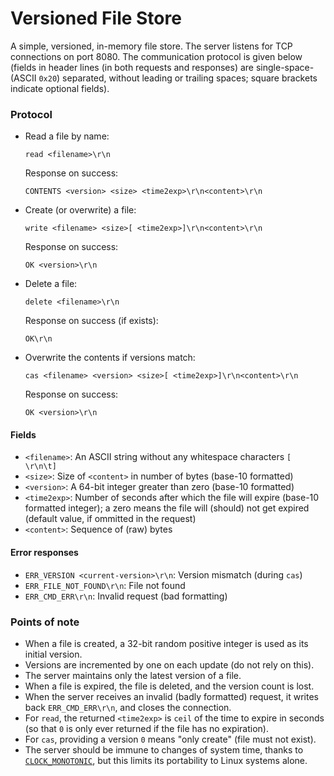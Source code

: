 # Versioned File Store

A simple, versioned, in-memory file store. The server listens for TCP
connections on port 8080. The communication protocol is given below (fields in
header lines (in both requests and responses) are single-space- (ASCII `0x20`)
separated, without leading or trailing spaces; square brackets indicate
optional fields).

### Protocol

* Read a file by name:

  ```
  read <filename>\r\n
  ```
  Response on success:
  ```
  CONTENTS <version> <size> <time2exp>\r\n<content>\r\n
  ```

* Create (or overwrite) a file:

  ```
  write <filename> <size>[ <time2exp>]\r\n<content>\r\n
  ```
  Response on success:
  ```
  OK <version>\r\n
  ```

* Delete a file:

  ```
  delete <filename>\r\n
  ```
  Response on success (if exists):
  ```
  OK\r\n
  ```

* Overwrite the contents if versions match:

  ```
  cas <filename> <version> <size>[ <time2exp>]\r\n<content>\r\n
  ```
  Response on success:
  ```
  OK <version>\r\n
  ```

#### Fields

* `<filename>`: An ASCII string without any whitespace characters `[ \r\n\t]`
* `<size>`: Size of `<content>` in number of bytes (base-10 formatted)
* `<version>`: A 64-bit integer greater than zero (base-10 formatted)
* `<time2exp>`: Number of seconds after which the file will expire (base-10
  formatted integer); a zero means the file will (should) not get expired
  (default value, if ommitted in the request)
* `<content>`: Sequence of (raw) bytes

#### Error responses

* `ERR_VERSION <current-version>\r\n`: Version mismatch (during `cas`)
* `ERR_FILE_NOT_FOUND\r\n`: File not found
* `ERR_CMD_ERR\r\n`: Invalid request (bad formatting)

### Points of note

* When a file is created, a 32-bit random positive integer is used as its
  initial version.
* Versions are incremented by one on each update (do not rely on this).
* The server maintains only the latest version of a file.
* When a file is expired, the file is deleted, and the version count is lost.
* When the server receives an invalid (badly formatted) request, it writes back
  `ERR_CMD_ERR\r\n`, and closes the connection.
* For `read`, the returned `<time2exp>` is `ceil` of the time to expire in
  seconds (so that `0` is only ever returned if the file has no expiration).
* For `cas`, providing a version `0` means "only create" (file must not exist).
* The server should be immune to changes of system time, thanks to
  [`CLOCK_MONOTONIC`](https://github.com/davecheney/junk/tree/master/clock),
  but this limits its portability to Linux systems alone.
